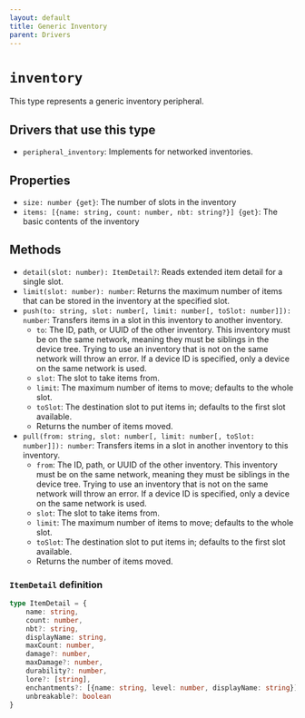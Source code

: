 ```yaml
---
layout: default
title: Generic Inventory
parent: Drivers
---
```


# `inventory`
This type represents a generic inventory peripheral.

## Drivers that use this type
* `peripheral_inventory`: Implements for networked inventories.

## Properties
* `size: number {get}`: The number of slots in the inventory
* `items: [{name: string, count: number, nbt: string?}] {get}`: The basic contents of the inventory

## Methods
* `detail(slot: number): ItemDetail?`: Reads extended item detail for a single slot.
* `limit(slot: number): number`: Returns the maximum number of items that can be stored in the inventory at the specified slot.
* `push(to: string, slot: number[, limit: number[, toSlot: number]]): number`: Transfers items in a slot in this inventory to another inventory.
  * `to`: The ID, path, or UUID of the other inventory. This inventory must be on the same network, meaning they must be siblings in the device tree. Trying to use an inventory that is not on the same network will throw an error. If a device ID is specified, only a device on the same network is used.
  * `slot`: The slot to take items from.
  * `limit`: The maximum number of items to move; defaults to the whole slot.
  * `toSlot`: The destination slot to put items in; defaults to the first slot available.
  * Returns the number of items moved.
* `pull(from: string, slot: number[, limit: number[, toSlot: number]]): number`: Transfers items in a slot in another inventory to this inventory.
  * `from`: The ID, path, or UUID of the other inventory. This inventory must be on the same network, meaning they must be siblings in the device tree. Trying to use an inventory that is not on the same network will throw an error. If a device ID is specified, only a device on the same network is used.
  * `slot`: The slot to take items from.
  * `limit`: The maximum number of items to move; defaults to the whole slot.
  * `toSlot`: The destination slot to put items in; defaults to the first slot available.
  * Returns the number of items moved.

### `ItemDetail` definition
```ts
type ItemDetail = {
    name: string,
    count: number,
    nbt?: string,
    displayName: string,
    maxCount: number,
    damage?: number,
    maxDamage?: number,
    durability?: number,
    lore?: [string],
    enchantments?: [{name: string, level: number, displayName: string}],
    unbreakable?: boolean
}
```